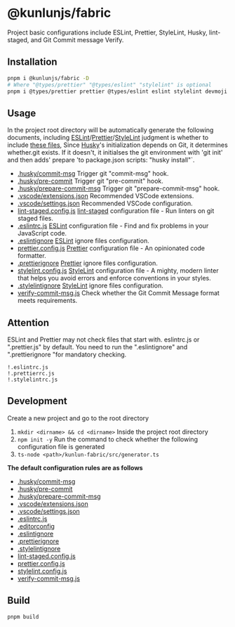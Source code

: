 # @kunlunjs/fabric

Project basic configurations include ESLint, Prettier, StyleLint, Husky, lint-staged, and Git Commit message Verify.

## Installation

```bash
pnpm i @kunlunjs/fabric -D
# Where "@types/prettier" "@types/eslint" "stylelint" is optional
pnpm i @types/prettier prettier @types/eslint eslint stylelint devmoji husky lint-staged @types/node typescript -D
```

## Usage

In the project root directory will be automatically generate the following documents, including [ESLint](https://eslint.org/)/[Prettier](https://prettier.io/)/[StyleLint](https://stylelint.io/) judgment is whether to include [these files](./src/configs.ts),
Since [Husky](https://typicode.github.io/husky/#/)'s initialization depends on Git, it determines whether.git exists. If it doesn't, it initialses the git environment with 'git init' and then adds' prepare 'to package.json scripts: "husky install"`.

- [.husky/commit-msg]("./.husky/commit-msg") Trigger git "commit-msg" hook.
- [.husky/pre-commit]("./.husky/pre-commit") Trigger git "pre-commit" hook.
- [.husky/prepare-commit-msg]("./.husky/prepare-commit-msg") Trigger git "prepare-commit-msg" hook.
- [.vscode/extensions.json]("./.vscode/extensions.json") Recommended VSCode extensions.
- [.vscode/settings.json]("./.vscode/settings.json") Recommended VSCode configuration.
- [lint-staged.config.js]("./lint-staged.config.js") [lint-staged](https://github.com/okonet/lint-staged) configuration file - Run linters on git staged files.
- [.eslintrc.js]("./generate/eslintrc") [ESLint](https://eslint.org/) configuration file - Find and fix problems in your JavaScript code.
- [.eslintignore]("./.eslintignore") [ESLint](https://eslint.org/) ignore files configuration.
- [prettier.config.js]("./generate/prettier") [Prettier](https://prettier.io/) configuration file - An opinionated code formatter.
- [.prettierignore]("./.prettierignore") [Prettier](https://prettier.io/) ignore files configuration.
- [stylelint.config.js]("./generate/stylelint") [StyleLint](https://stylelint.io/) configuration file - A mighty, modern linter that helps you avoid errors and enforce conventions in your styles.
- [.stylelintignore]("./.stylelintignore") [StyleLint](https://stylelint.io/) ignore files configuration.
- [verify-commit-msg.js]("./dist/verify-commit-msg.js") Check whether the Git Commit Message format meets requirements.

## Attention

ESLint and Prettier may not check files that start with. eslintrc.js or ".prettier.js" by default. You need to run the ".eslintignore" and ".prettierignore "for mandatory checking.

```
!.eslintrc.js
!.prettierrc.js
!.stylelintrc.js
```

## Development

Create a new project and go to the root directory
1. `mkdir <dirname> && cd <dirname>`
Inside the project root directory
2. `npm init -y`
Run the command to check whether the following configuration file is generated
3. `ts-node <path>/kunlun-fabric/src/generator.ts`

<b>The default configuration rules are as follows</b>

- [.husky/commit-msg](.husky/commit-msg)
- [.husky/pre-commit](.husky/pre-commit)
- [.husky/prepare-commit-msg](.husky/prepare-commit-msg)
- [.vscode/extensions.json](.vscode/extensions.json)
- [.vscode/settings.json](.vscode/settings.json)
- [.eslintrc.js](src/eslint.ts)
- [.editorconfig](.editorconfig)
- [.eslintignore](.eslintignore)
- [.prettierignore](.prettierignore)
- [.stylelintignore](.stylelintignore)
- [lint-staged.config.js](lint-staged.config.js)
- [prettier.config.js](src/prettier.ts)
- [stylelint.config.js](src/stylelint.ts)
- [verify-commit-msg.js](verify-commit-msg.js)

## Build

```bash
pnpm build
```
